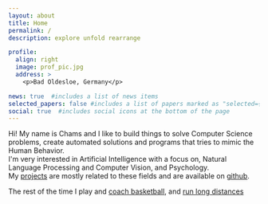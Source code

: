 ```yaml
---
layout: about
title: Home 
permalink: /
description: explore unfold rearrange

profile:
  align: right
  image: prof_pic.jpg
  address: >
    <p>Bad Oldesloe, Germany</p>

news: true  #includes a list of news items
selected_papers: false #includes a list of papers marked as "selected={true}"
social: true  #includes social icons at the bottom of the page
---
```


Hi! My name is Chams and I like to build things to solve Computer Science problems,
create automated solutions and programs that tries to mimic the Human Behavior.
<br/>I'm very interested in Artificial Intelligence with a focus on,
Natural Language Processing and Computer Vision, and Psychology.
<br/>My [projects](/projects) are mostly related to these fields and are available on [github](https://github.com/ChamsToure).

The rest of the time I play and [coach basketball](https://www.vfl-oldesloe.de/basketball), and [run long distances](https://www.strava.com/athletes/70311685)

